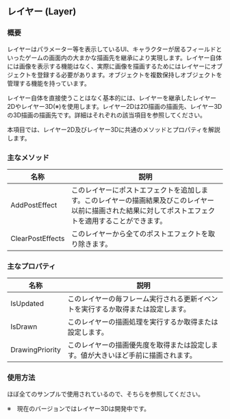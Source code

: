 ﻿## レイヤー (Layer)

### 概要

レイヤーはパラメーター等を表示しているUI、キャラクターが居るフィールドといったゲームの画面内の大まかな描画先を継承により実現します。レイヤー自体には画像を表示する機能はなく、実際に画像を描画するためにはレイヤーにオブジェクトを登録する必要があります。オブジェクトを複数保持しオブジェクトを管理する機能を持っています。

レイヤー自体を直接使うことはなく基本的には、レイヤーを継承したレイヤー2Dやレイヤー3D(※)を使用します。レイヤー2Dは2D描画の描画先、レイヤー3Dの3D描画の描画先です。詳細はそれぞれの該当項目を参照してください。

本項目では、レイヤー2D及びレイヤー3Dに共通のメソッドとプロパティを解説します。


### 主なメソッド

| 名称 | 説明 |
|---|---|
| AddPostEffect | このレイヤーにポストエフェクトを追加します。このレイヤーの描画結果及びこのレイヤー以前に描画された結果に対してポストエフェクトを適用することができます。 |
| ClearPostEffects | このレイヤーから全てのポストエフェクトを取り除きます。 |


### 主なプロパティ

| 名称 | 説明 |
|---|---|
| IsUpdated | このレイヤーの毎フレーム実行される更新イベントを実行するか取得または設定します。 |
| IsDrawn | このレイヤーの描画処理を実行するか取得または設定します。 |
| DrawingPriority | このレイヤーの描画優先度を取得または設定します。値が大きいほど手前に描画されます。 |



### 使用方法

ほぼ全てのサンプルで使用されているので、そちらを参照してください。

※　現在のバージョンではレイヤー3Dは開発中です。
